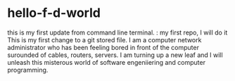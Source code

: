 # hello-f-d-world
this  is  my  first  update from command  line  terminal. :
my first repo, I will do it
This is  my  first  change  to a  git stored  file. I am a computer  network administrator who has  been feeling bored  in front of  the computer   surounded  of  cables, routers, servers.  I am turning  up a new leaf and I will unleash  this  misterous  world  of  software  engeniiering and computer programming. 
